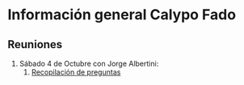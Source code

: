 # Información general Calypo Fado

## Reuniones
1. Sábado 4 de Octubre con Jorge Albertini:
    1. [Recopilación de preguntas](docs/reuniones/001_recopilacion_preguntas.md)